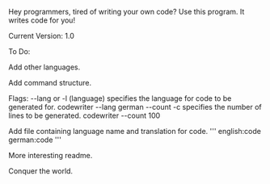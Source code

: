 Hey programmers, tired of writing your own code? Use this program. It writes code for you!

Current Version: 1.0

To Do:

Add other languages.

Add command structure.

Flags:
--lang or -l (language) specifies the language for code to be generated for.
codewriter --lang german
--count -c specifies the number of lines to be generated.
codewriter --count 100

Add file containing language name and translation for code.
'''
english:code
german:code
'''
	

More interesting readme.

Conquer the world.
